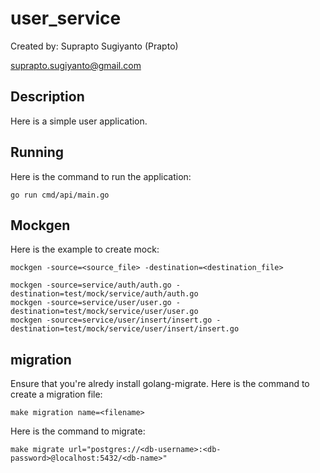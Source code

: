 # user_service

Created by:
Suprapto Sugiyanto (Prapto)

suprapto.sugiyanto@gmail.com

## Description

Here is a simple user application.

## Running

Here is the command to run the application:

```
go run cmd/api/main.go
```

## Mockgen

Here is the example to create mock:

```
mockgen -source=<source_file> -destination=<destination_file>

mockgen -source=service/auth/auth.go -destination=test/mock/service/auth/auth.go
mockgen -source=service/user/user.go -destination=test/mock/service/user/user.go
mockgen -source=service/user/insert/insert.go -destination=test/mock/service/user/insert/insert.go
```

## migration

Ensure that you're alredy install golang-migrate.
Here is the command to create a migration file:

```
make migration name=<filename>
```

Here is the command to migrate:

```
make migrate url="postgres://<db-username>:<db-password>@localhost:5432/<db-name>"
```
